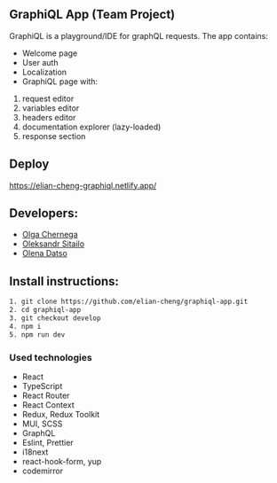 ## GraphiQL App (Team Project)

GraphiQL is a playground/IDE for graphQL requests. The app contains:

- Welcome page
- User auth
- Localization
- GraphiQL page with:
 1. request editor
 2. variables editor
 3. headers editor
 4. documentation explorer (lazy-loaded)
 5. response section

## Deploy

https://elian-cheng-graphiql.netlify.app/

## Developers:

- [Olga Chernega](https://github.com/elian-cheng)
- [Oleksandr Sitailo](https://github.com/Anubic29)
- [Olena Datso](https://github.com/ElenaDatso)

## Install instructions:

```bash
1. git clone https://github.com/elian-cheng/graphiql-app.git
2. cd graphiql-app
3. git checkout develop
4. npm i
5. npm run dev
```

### Used technologies

- React
- TypeScript
- React Router
- React Context
- Redux, Redux Toolkit
- MUI, SCSS
- GraphQL
- Eslint, Prettier
- i18next
- react-hook-form, yup
- codemirror
